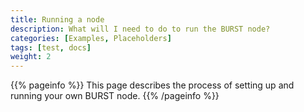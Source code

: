 ```yaml
---
title: Running a node
description: What will I need to do to run the BURST node?
categories: [Examples, Placeholders]
tags: [test, docs]
weight: 2
---
```


{{% pageinfo %}}
This page describes the process of setting up and running your own BURST node.
{{% /pageinfo %}}
